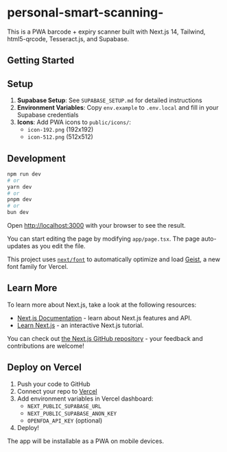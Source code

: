 # personal-smart-scanning-

This is a PWA barcode + expiry scanner built with Next.js 14, Tailwind, html5-qrcode, Tesseract.js, and Supabase.

## Getting Started

## Setup

1. **Supabase Setup**: See `SUPABASE_SETUP.md` for detailed instructions
2. **Environment Variables**: Copy `env.example` to `.env.local` and fill in your Supabase credentials
3. **Icons**: Add PWA icons to `public/icons/`:
   - `icon-192.png` (192x192)
   - `icon-512.png` (512x512)

## Development

```bash
npm run dev
# or
yarn dev
# or
pnpm dev
# or
bun dev
```

Open [http://localhost:3000](http://localhost:3000) with your browser to see the result.

You can start editing the page by modifying `app/page.tsx`. The page auto-updates as you edit the file.

This project uses [`next/font`](https://nextjs.org/docs/app/building-your-application/optimizing/fonts) to automatically optimize and load [Geist](https://vercel.com/font), a new font family for Vercel.

## Learn More

To learn more about Next.js, take a look at the following resources:

- [Next.js Documentation](https://nextjs.org/docs) - learn about Next.js features and API.
- [Learn Next.js](https://nextjs.org/learn) - an interactive Next.js tutorial.

You can check out [the Next.js GitHub repository](https://github.com/vercel/next.js) - your feedback and contributions are welcome!

## Deploy on Vercel

1. Push your code to GitHub
2. Connect your repo to [Vercel](https://vercel.com/new)
3. Add environment variables in Vercel dashboard:
   - `NEXT_PUBLIC_SUPABASE_URL`
   - `NEXT_PUBLIC_SUPABASE_ANON_KEY`
   - `OPENFDA_API_KEY` (optional)
4. Deploy!

The app will be installable as a PWA on mobile devices.
